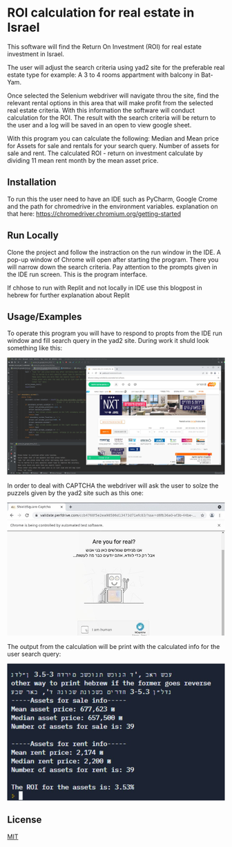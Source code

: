 # ROI calculation for real estate in Israel

This software will find the Return On Investment (ROI) for real estate investment in Israel. 

The user will adjust the search criteria using yad2 site for the preferable real 
estate type for example: A 3 to 4 rooms appartment with balcony in Bat-Yam. 

Once selected the Selenium webdriver will navigate throu the site, 
find the relevant rental options in this area that will make profit from the selected real
estate criteria. With this information the software will conduct calculation for the ROI.
The result with the search criteria will be return to the user and a log will be saved
in an open to view google sheet.

With this program you can calculate the following:
Median and Mean price for Assets for sale and rentals for your search query.
Number of assets for sale and rent.
The calculated ROI - return on investment calculate by dividing 
11 mean rent month by the mean asset price.


## Installation

To run this the user need to have an IDE such as PyCharm, 
Google Crome and the path for chromedrive in the environment
variables. explanation on that here: https://chromedriver.chromium.org/getting-started 

## Run Locally

Clone the project and follow the instraction on the run window in the IDE. A pop-up
window of Chrome will open after starting the program. There you will narrow down the
search criteria. Pay attention to the prompts given in the IDE run screen. This is the 
program interface. 

If chhose to run with Replit and not locally in IDE use this blogpost 
in hebrew for further explanation about Replit


## Usage/Examples

To operate this program you will have to respond to propts from the IDE run window and fill
search query in the yad2 site. During work it shuld look something like this:

![alt text](figs/Screenshot_1.jpg)

In order to deal with CAPTCHA  the webdriver will ask the user to solze
the puzzels given by the yad2 site such as this one:

![alt text](figs/Screenshot_3.jpg)

The output from the calculation will be print with the calculated info for 
the user search query:

![alt text](figs/Screenshot_2.jpg)



## License

[MIT](https://choosealicense.com/licenses/mit/)

